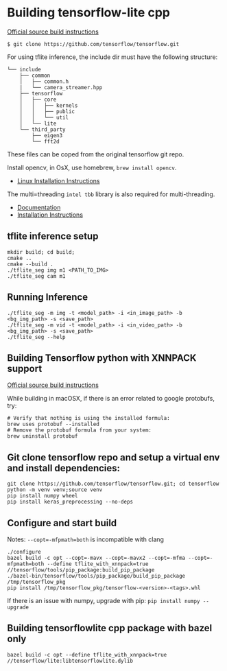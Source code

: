 # Building tensorflow-lite cpp

[Official source build instructions](https://www.tensorflow.org/lite/guide/build_cmake)

```shell
$ git clone https://github.com/tensorflow/tensorflow.git
```

For using tflite inference, the include dir must have the following structure:

    └── include
        ├── common
        │   ├── common.h
        |   └── camera_streamer.hpp
        ├── tensorflow
        │   ├── core
        │   │   ├── kernels
        │   │   ├── public
        │   │   └── util
        │   └── lite
        └── third_party
            ├── eigen3
            └── fft2d

These files can be coped from the original tensorflow git repo.

Install opencv, in OsX, use homebrew, `brew install opencv`.

-   [Linux Installation Instructions](https://docs.opencv.org/4.5.0/d7/d9f/tutorial_linux_install.html)

The multi=threading `intel tbb` library is also required for multi-threading.

-   [Documentation](https://spec.oneapi.io/versions/0.5.0/oneTBB/general.html)
-   [Installation Instructions](https://github.com/oneapi-src/oneTBB)

## tflite inference setup

```shell
mkdir build; cd build;
cmake ..
cmake --build .
./tflite_seg img m1 <PATH_TO_IMG>
./tflite_seg cam m1
```

## Running Inference

```shell
./tflite_seg -m img -t <model_path> -i <in_image_path> -b <bg_img_path> -s <save_path>
./tflite_seg -m vid -t <model_path> -i <in_video_path> -b <bg_img_path> -s <save_path>
./tflite_seg --help
```

## Building Tensorflow python with XNNPACK support

[Official source build instructions](https://www.tensorflow.org/install/source)

While building in macOSX, if there is an error related to google protobufs, try:

```shell
# Verify that nothing is using the installed formula:
brew uses protobuf --installed
# Remove the protobuf formula from your system:
brew uninstall protobuf
```

## Git clone tensorflow repo and setup a virtual env and install dependencies:

```shell
git clone https://github.com/tensorflow/tensorflow.git; cd tensorflow
python -m venv venv;source venv
pip install numpy wheel
pip install keras_preprocessing --no-deps
```

## Configure and start build

Notes: `--copt=-mfpmath=both` is incompatible with clang

```shell
./configure
bazel build -c opt --copt=-mavx --copt=-mavx2 --copt=-mfma --copt=-mfpmath=both --define tflite_with_xnnpack=true //tensorflow/tools/pip_package:build_pip_package
./bazel-bin/tensorflow/tools/pip_package/build_pip_package /tmp/tensorflow_pkg
pip install /tmp/tensorflow_pkg/tensorflow-<version>-<tags>.whl
```

If there is an issue with numpy, upgrade with pip: `pip install numpy --upgrade`

## Building tensorflowlite cpp package with bazel only

```shell
bazel build -c opt --define tflite_with_xnnpack=true //tensorflow/lite:libtensorflowlite.dylib
```
